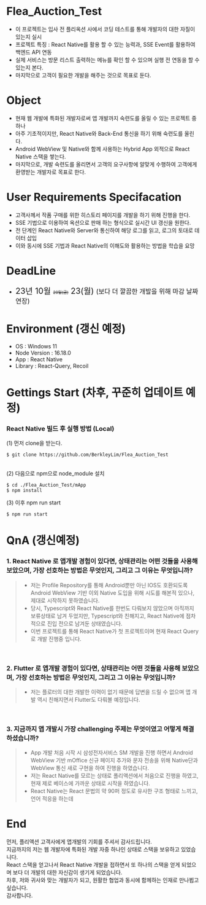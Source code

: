 # Flea_Auction_Test
 - 이 프로젝트는 입사 전 플리옥션 사에서 코딩 테스트를 통해 개발자의 대한 자질이 있는지 실시
 - 프로젝트 특징 : React Native를 활용 할 수 있는 능력과, SSE Event를 활용하여 백엔드 API 연동
 - 실제 서비스는 방문 리스트 출력하는 메뉴를 확인 할 수 있으며 실행 전 연동을 할 수 있는지 본다.
 - 마지막으로 고객이 필요한 개발을 해주는 것으로 목표로 둔다.

# Object
- 현재 웹 개발에 특화된 개발자로써 앱 개발까지 숙련도를 올릴 수 있는 프로젝트 중 하나
- 아주 기초적이지만, React Native와 Back-End 통신을 하기 위해 숙련도를 올린다.
- Android WebView 및 Native와 함께 사용하는 Hybrid App 외적으로 React Native 스택을 쌓는다.
- 마지막으로, 개발 숙련도를 올리면서 고객의 요구사항에 알맞게 수행하여 고객에게 환영받는 개발자로 목표로 한다.

# User Requirements Specifacation
- 고객사께서 작품 구매를 위한 히스토리 페이지를 개발을 하기 위해 진행을 한다.
- SSE 기법으로 이용하여 옥션으로 판매 하는 형식으로 실시간 UI 갱신을 원한다.
- 전 단계인 React Native와 Server와 통신하여 해당 로그를 읽고, 로그의 토대로 데이터 삽입
- 이와 동시에 SSE 기법과 React Native의 이해도와 활용하는 방법을 학습을 요망

# DeadLine
- <div style="font-size:1.5em;">
    23년 10월 <s style="font-color:gray; font-size:50%">20일(금)</s> 23(월)
    <span style="font-color:red; font-size:80%">(보다 더 깔끔한 개발을 위해 마감 날짜 연장)</span>
  </div>

# Environment (갱신 예정)
- OS : Windows 11
- Node Version : 16.18.0
- App : React Native
- Library : React-Query, Recoil


# Gettings Start (차후, 꾸준히 업데이트 예정) 
<h3>React Native 빌드 후 실행 방법 (Local)</h3>
(1) 먼저 clone을 받는다.

```
$ git clone https://github.com/BerkleyLim/Flea_Auction_Test
```
<br/>
(2) 다음으로 npm으로 node_module 설치

```
$ cd ./Flea_Auction_Test/mApp
$ npm install
```

(3) 이후 npm run start

```
$ npm run start
```

# QnA (갱신예정)
<h3>1. React Native 로 앱개발 경험이 있다면, 상태관리는 어떤 것들을 사용해 보았으며, 가장 선호하는 방법은 무엇인지, 그리고 그 이유는 무엇입니까?</h3>

> - 저는 Profile Repository를 통해 Android뿐만 아닌 IOS도 호환되도록 Android WebView 기반 이외 Native 도입을 위해 시도를 해본적 있으나, 제대로 시작하지 못하였습니다.
> - 당시, Typescript와 React Native를 한번도 다뤄보지 않았으며 아직까지 보류상태로 남겨 두었지만, Typescript와 친해지고, React Native에 점차적으로 진입 전으로 남겨둔 상태였습니다.
> - 이번 프로젝트를 통해 React Native가 첫 프로젝트이며 현재 React Query로 개발 진행중 입니다.
<br/>
<h3>2. Flutter 로 앱개발 경험이 있다면, 상태관리는 어떤 것들을 사용해 보았으며, 가장 선호하는 방법은 무엇인지, 그리고 그 이유는 무엇입니까?</h3>

> - 저는 플로터의 대한 개발한 이력이 없기 때문에 답변을 드릴 수 없으며 앱 개발 역시 친해지면서 Flutter도 다뤄볼 예정입니다.
<br/>

<h3>3. 지금까지 앱 개발시 가장 challenging 주제는 무엇이였고 어떻게 해결하셨습니까?</h3>

> - App 개발 처음 시작 시 삼성전자서비스 SM 개발을 진행 하면서 Android WebView 기반 mOffice 신규 페이지 추가와 문자 전송을 위해 Native단과 WebView 통신 새로 구현을 하여 진행을 하였습니다.
> - 저는 React Native를 모르는 상태로 폴리액션에서 처음으로 진행을 하였고, 현재 제로 베이스에 가까운 상태로 시작을 하였습니다.
> - React Native는 React 문법의 약 90퍼 정도로 유사한 구조 형태로 느끼고, 언어 적응을 하는데  

# End
먼저, 플리액션 고객사에게 앱개발의 기회를 주셔서 감사드립니다. <br/>
지금까지의 저는 웹 개발자에 특화된 개발 자중 하나인 상태로 스택을 보유하고 있었습니다. <br/>
React 스택을 얻고나서 React Native 개발을 접하면서 또 하나의 스택을 얻게 되었으며 보다 더 개발의 대한 자신감이 생기게 되었습니다. <br/>
차후, 저와 귀사와 맞는 개발자가 되고, 원활한 협업과 동시에 함께하는 인재로 만나뵙고 싶습니다. <br/>
감사합니다. <br/>